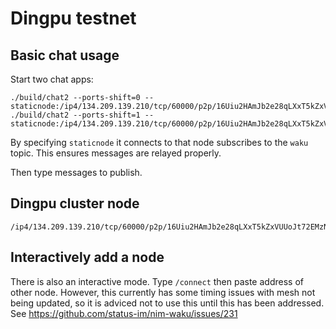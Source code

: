 # Dingpu testnet

## Basic chat usage

Start two chat apps:

```
./build/chat2 --ports-shift=0 --staticnode:/ip4/134.209.139.210/tcp/60000/p2p/16Uiu2HAmJb2e28qLXxT5kZxVUUoJt72EMzNGXB47Rxx5hw3q4YjS
./build/chat2 --ports-shift=1 --staticnode:/ip4/134.209.139.210/tcp/60000/p2p/16Uiu2HAmJb2e28qLXxT5kZxVUUoJt72EMzNGXB47Rxx5hw3q4YjS
```

By specifying `staticnode` it connects to that node subscribes to the `waku` topic. This ensures messages are relayed properly.

Then type messages to publish.

## Dingpu cluster node

```
/ip4/134.209.139.210/tcp/60000/p2p/16Uiu2HAmJb2e28qLXxT5kZxVUUoJt72EMzNGXB47Rxx5hw3q4YjS
```
## Interactively add a node

There is also an interactive mode. Type `/connect` then paste address of other node. However, this currently has some timing issues with mesh not being updated, so it is adviced not to use this until this has been addressed. See https://github.com/status-im/nim-waku/issues/231
